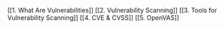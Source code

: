 [[1. What Are Vulnerabilities]]
[[2. Vulnerability Scanning]]
[[3. Tools for Vulnerability Scanning]]
[[4. CVE & CVSS]]
[[5. OpenVAS]]
